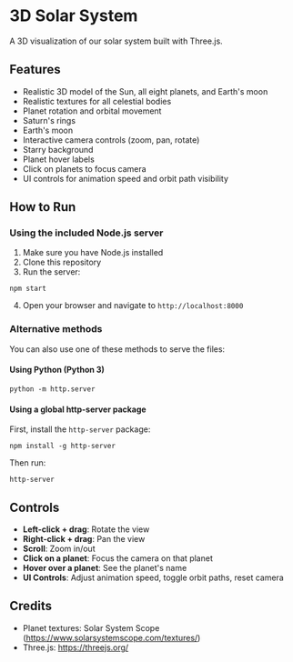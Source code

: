 # 3D Solar System

A 3D visualization of our solar system built with Three.js.

## Features

- Realistic 3D model of the Sun, all eight planets, and Earth's moon
- Realistic textures for all celestial bodies
- Planet rotation and orbital movement
- Saturn's rings
- Earth's moon
- Interactive camera controls (zoom, pan, rotate)
- Starry background
- Planet hover labels
- Click on planets to focus camera
- UI controls for animation speed and orbit path visibility

## How to Run

### Using the included Node.js server

1. Make sure you have Node.js installed
2. Clone this repository
3. Run the server:

```
npm start
```

4. Open your browser and navigate to `http://localhost:8000`

### Alternative methods

You can also use one of these methods to serve the files:

#### Using Python (Python 3)

```
python -m http.server
```

#### Using a global http-server package

First, install the `http-server` package:

```
npm install -g http-server
```

Then run:

```
http-server
```

## Controls

- **Left-click + drag**: Rotate the view
- **Right-click + drag**: Pan the view
- **Scroll**: Zoom in/out
- **Click on a planet**: Focus the camera on that planet
- **Hover over a planet**: See the planet's name
- **UI Controls**: Adjust animation speed, toggle orbit paths, reset camera

## Credits

- Planet textures: Solar System Scope (<https://www.solarsystemscope.com/textures/>)
- Three.js: <https://threejs.org/>
